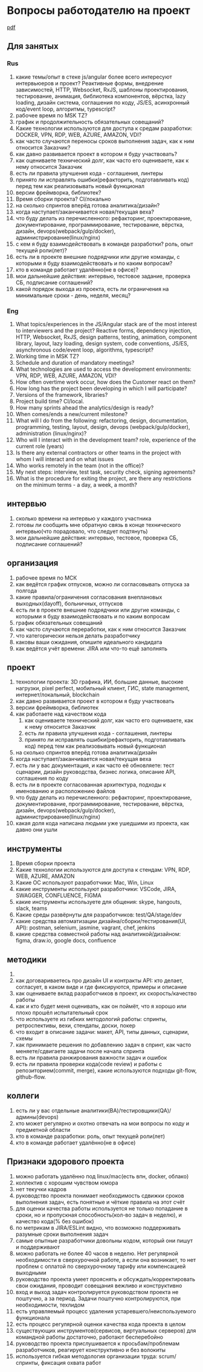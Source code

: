 # Вопросы работодателю на проект

[pdf](https://stepanovv.ru/kbo/kb/карьера/вопросы-работодателю-проект.pdf)

## Для занятых

### Rus

1. какие темы/опыт в стеке js/angular более всего интересуют интервьюеров и проект? Реактивные формы, внедрение зависимостей, HTTP, Websocket, RxJS, шаблоны проектирования, тестирование, анимация, библиотека компонентов, вёрстка, lazy loading, дизайн система, соглашения по коду, JS/ES, асинхронный код/event loop, алгоритмы, typescript?
1. рабочее время по MSK TZ?
1. график и продолжительность обязательных совещаний?
1. Какие технологии используются для доступа к средам разработки: DOCKER, VPN, RDP, WEB, AZURE, AMAZON, VDI?
1. как часто случаются переносы сроков выполнения задач, как к ним относится Заказчик?
1. как давно развивается проект в котором я буду участвовать?
1. как оцениваете технический долг, как часто его оцениваете, как к нему относится Заказчик
1. есть ли правила улучшения кода - соглашения, линтеры
1. принято ли исправлять ошибки(рефакторить, подготавливать код) перед тем как реализовывать новый функционал
1. версии фреймворка, библиотек?
1. Время сборки проекта? CI/локально
1. на сколько спринтов вперёд готова аналитика/дизайн?
1. когда наступает/заканчивается новая/текущая веха?
1. что буду делать из перечисленного: рефакторинг, проектирование, документирование, программирование, тестирование, вёрстка, дизайн, devops(webpack/gulp/docker), администрирование(linux/nginx)
1. с кем я буду взаимодействовать в команде разработки? роль, опыт текущей роли(лет)?
1. есть ли в проекте внешние подрядчики или другие команды, с которыми я буду взаимодействовать и по каким вопросам?
1. кто в команде работает удалённо(не в офисе)?
1. мои дальнейшие действия: интервью, тестовое задание, проверка СБ, подписание соглашений?
1. какой порядок выхода из проекта, есть ли ограничения на минимальные сроки - день, неделя, месяц?

### Eng

1. What topics/experiences in the JS/Angular stack are of the most interest to interviewers and the project? Reactive forms, dependency injection, HTTP, Websocket, RxJS, design patterns, testing, animation, component library, layout, lazy loading, design system, code conventions, JS/ES, asynchronous code/event loop, algorithms, typescript?
1. Working time in MSK TZ?
1. Schedule and duration of mandatory meetings?
1. What technologies are used to access the development environments: VPN, RDP, WEB, AZURE, AMAZON, VDI?
1. How often overtime work occur, how does the Customer react on them?
1. How long has the project been developing in which I will participate?
1. Versions of the framework, libraries?
1. Project build time? CI/local.
1. How many sprints ahead the analytics/design is ready?
1. When comes/ends a new/current milestone?
1. What will I do from the following: refactoring, design, documentation, programming, testing, layout, design, devops (webpack/gulp/docker), administration (linux/nginx)?
1. Who will I interact with in the development team? role, experience of the current role (years)
1. Is there any external contractors or other teams in the project with whom I will interact and on what issues
1. Who works remotely in the team (not in the office)?
1. My next steps: interview, test task, security check, signing agreements?
1. What is the procedure for exiting the project, are there any restrictions on the minimum terms - a day, a week, a month?

## интервью

1. сколько времени на интервью у каждого участника
1. готовы ли сообщить мне обратную связь в конце технического интервью(что порадовало, что следует подтянуть)
1. мои дальнейшие действия: интервью, тестовое, проверка СБ, подписание соглашений?

## организация

1. рабочее время по МСК
1. как ведётся график отпусков, можно ли согласовывать отпуска за полгода
1. какие правила/ограничения согласования внеплановых выходных(dayoff), больничных, отпусков
1. есть ли в проекте внешние подрядчики или другие команды, с которыми я буду взаимодействовать и по каким вопросам
1. график обязательных совещаний
1. как часто случаются переработки, как к ним относится Заказчик
1. что категорически нельзя делать разработчику
1. каковы ваши ожидания, опишите идеального кандидата
1. как ведётся учёт времени: JIRA или что-то ещё заполнять

## проект

1. технологии проекта: 3D графика, ИИ, большие данные, высокие нагрузки, pixel perfect, мобильный клиент, ГИС, state management, интернет/локальный, blockchain
1. как давно развивается проект в котором я буду участвовать
1. версии фреймворка, библиотек
1. как работаете над качеством кода
	1. как оцениваете технический долг, как часто его оцениваете, как к нему относится Заказчик
	1. есть ли правила улучшения кода - соглашения, линтеры
	1. принято ли исправлять ошибки(рефакторить, подготавливать код) перед тем как реализовывать новый функционал
1. на сколько спринтов вперёд готова аналитика/дизайн
1. когда наступает/заканчивается новая/текущая веха
1. есть ли у вас документация, и как часто её обновляете: тест сценарии, дизайн руководства, бизнес логика, описание API, соглашения по коду
1. есть ли в проекте согласованная архитектура, подходы к именованию и расположению файлов
1. что буду делать из перечисленного: рефакторинг, проектирование, документирование, программирование, тестирование, вёрстка, дизайн, devops(webpack/gulp/docker), администрирование(linux/nginx)
1. какая доля кода написана людьми уже ушедшими из проекта, как давно они ушли

## инструменты

1. Время сборки проекта
1. Какие технологии используются для доступа к стендам: VPN, RDP, WEB, AZURE, AMAZON
1. Какие ОС используют разработчики: Mac, Win, Linux
1. какие инструменты используют разработчики: VSCode, JIRA, SWAGGER, CONFLUENCE, FIGMA
1. какие инструменты используете для общения: skype, hangouts, slack, teams
1. Какие среды развёрнуты для разработчиков: test/QA/stage/dev
1. какие средства автоматизации дизайна/сборки/тестирования(UI, API): postman, selenium, jasmine, vagrant, chef, jenkins
1. какие средства совместной работы над аналитикой/дизайном: figma, draw.io, google docs, confluence

## методики

1. 
1. как договариваетесь про дизайн UI и контракты API: кто делает, согласует, в каком виде и где фиксируются, примеры и описание
1. как оцениваете вклад разработчиков в проект, их скорость/качество работы
1. как и кто будет меня оценивать, как он поймёт, что я хорошо или плохо прошёл испытательный срок
1. что используете из гибких методологий работы: спринты, ретроспективы, вехи, стендапы, доски, покер
1. что входит в описание задачи: макет, API, типы данных, сценарии, схемы
1. как принимаете решения по добавлению задач в спринт, как часто меняете/сдвигаете задачи после начала спринта
1. есть ли правила ранжирования важности задач и ошибок
1. есть ли правила проверки кода(code review) и работы с репозиторием(commit, merge), какие используются подходы git-flow, github-flow.

## коллеги

1. есть ли у вас отдельные аналитики(BA)/тестировщики(QA)/админы(devops)
1. кто может регулярно и охотно отвечать на мои вопросы по коду и предметной области
1. кто в команде разработки: роль, опыт текущей роли(лет)
1. кто в команде работает удалённо(не в офисе)

## Признаки здорового проекта

 1. можно работать удалённо под linux/mac(есть впн, docker, облако)
 1. коллектив с хорошим чувством юмора
 1. нет текучки кадров
 1. руководство проекта понимает необходимость сдвижки сроков выполнения задач, есть понятные и чёткие правила на этот счёт
 1. для оценки качества работы используется не только попадание в сроки, но и пропускная способность(кол-во задач в неделю), и качество кода(% без ошибок)
 1. по метрикам в JIRA/ESLint видно, что возможно поддерживать разумные сроки выполнения задач
 1. самые опытные разработчики довольны кодом, который они пишут и поддерживают
 1. можно работать не более 40 часов в неделю. Нет регулярной необходимости в сверхурочной работе, а если она возникает, то нет проблем с оплатой по сверхурочному тарифу или компенсацией выходными
 1. руководство проекта умеет прояснять и обсуждать/корректировать свои ожидания, проводит совещания вежливо и конструктивно
 1. вход и выход задач контролируется руководством проекта не поштучно, а за период. Задачи поштучно контролируются, при необходимости, техлидом
 1. есть управляемый процесс удаления устаревшего/неиспользуемого функционала
 1. есть процесс регулярной оценки качества кода проекта в целом
 1. существующих инструментов(сервисов, виртуальных серверов) для командной работы достаточно, работают бесперебойно
 1. руководство проекта прислушивается к просьбам/проблемам разработчиков, реагирует конструктивно и без волокиты
 1. используется гибкая методология организации труда: scrum/спринты, фиксация охвата работ


